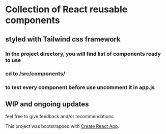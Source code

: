 # Collection of React reusable components

## styled with Tailwind css framework  




### In the project directory, you will find list of components ready to use

### cd to /src/components/

### to test every component before use uncomment it in app.js 

## WIP and ongoing updates
feel free to give feedback and/or recommendations


This project was bootstrapped with [Create React App](https://github.com/facebook/create-react-app).
